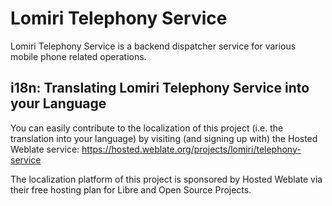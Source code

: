 # Lomiri Telephony Service

Lomiri Telephony Service is a backend dispatcher service for various mobile
phone related operations.

## i18n: Translating Lomiri Telephony Service into your Language

You can easily contribute to the localization of this project (i.e. the
translation into your language) by visiting (and signing up with) the
Hosted Weblate service:
https://hosted.weblate.org/projects/lomiri/telephony-service

The localization platform of this project is sponsored by Hosted Weblate
via their free hosting plan for Libre and Open Source Projects.
